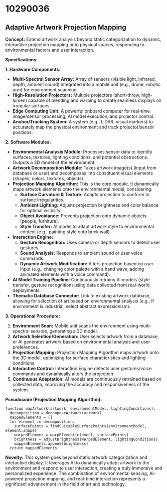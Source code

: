 # 10290036

## Adaptive Artwork Projection Mapping

**Concept:** Extend artwork analysis beyond static categorization to dynamic, interactive projection mapping onto physical spaces, responding to environmental factors and user interaction.

**Specifications:**

**1. Hardware Components:**

*   **Multi-Spectral Sensor Array:** Array of sensors (visible light, infrared, depth, ambient sound) integrated into a mobile unit (e.g., drone, robotic arm) for environment scanning.
*   **High-Resolution Projectors:** Multiple projectors (short-throw, high-lumen) capable of blending and warping to create seamless displays on irregular surfaces.
*   **Edge Computing Unit:**  A powerful onboard computer for real-time image/sensor processing, AI model execution, and projector control.
*   **Anchor/Tracking System:**  A system (e.g., LiDAR, visual markers) to accurately map the physical environment and track projector/sensor positions.

**2. Software Modules:**

*   **Environmental Analysis Module:**  Processes sensor data to identify surfaces, textures, lighting conditions, and potential obstructions. Outputs a 3D model of the environment.
*   **Artwork Decomposition Module:** Takes artwork image(s) (input from database or user) and decomposes into constituent visual elements (shapes, colors, textures, objects).
*   **Projection Mapping Algorithm:** This is the core module. It dynamically maps artwork elements onto the environmental model, considering:
    *   **Surface Curvature & Texture:** Adapts projection to conform to surface irregularities.
    *   **Ambient Lighting:** Adjusts projection brightness and color balance for optimal visibility.
    *   **Object Avoidance:** Prevents projection onto dynamic objects (people, furniture).
    *   **Style Transfer:** AI model to adapt artwork style to environmental context (e.g., painting style onto brick wall).
*   **Interaction Engine:**
    *   **Gesture Recognition:** Uses camera or depth sensors to detect user gestures.
    *   **Sound Analysis:** Responds to ambient sound or user voice commands.
    *   **Dynamic Artwork Modification:** Alters projection based on user input (e.g., changing color palette with a hand wave, adding animated elements with a voice command).
*   **AI Model Training Pipeline:** Continuously retrains AI models (style transfer, gesture recognition) using data collected from real-world deployments.
*    **Thematic Database Connector:** Link to existing artwork database, allowing for selection of art based on environmental analysis (e.g., if environment is industrial, select abstract expressionism).

**3. Operational Procedure:**

1.  **Environment Scan:** Mobile unit scans the environment using multi-spectral sensors, generating a 3D model.
2.  **Artwork Selection/Generation:** User selects artwork from a database, or AI generates artwork based on environmental analysis and user preferences.
3.  **Projection Mapping:** Projection Mapping Algorithm maps artwork onto the 3D model, optimizing for surface characteristics and lighting conditions.
4.  **Interactive Control:** Interaction Engine detects user gestures/voice commands and dynamically alters the projection.
5.  **Continuous Adaptation:** AI models are continuously retrained based on collected data, improving the accuracy and responsiveness of the system.

**Pseudocode (Projection Mapping Algorithm):**

```
function mapArtwork(artwork, environmentModel, lightingConditions):
  decomposition = decomposeArtwork(artwork)
  mappedElements = []
  for element in decomposition:
    surfacePoints = findSuitableSurfacePoints(environmentModel, element.shape)
    warpedElement = warpElement(element, surfacePoints)
    brightness = adjustBrightness(warpedElement, lightingConditions)
    mappedElements.append(brightness)
  return mappedElements
```

**Novelty:** This system goes beyond static artwork categorization and interactive display. It leverages AI to dynamically adapt artwork to the environment and respond to user interaction, creating a truly immersive and personalized experience. The combination of environmental sensing, AI-powered projection mapping, and real-time interaction represents a significant advancement in the field of art and technology.